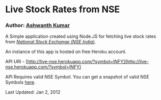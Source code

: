 # Live Stock Rates from NSE
### Author: [Ashwanth Kumar](http://ashwanthkumar.in/ "Ashwanth Kumar")

A Simple application created using Node.JS for fetching live stock rates from [*National Stock Exchange (NSE India)*](http://nseindia.com "National Stock Exchange").

An instance of this app is hosted on free Heroku account.

API URI - [http://live-nse.herokuapp.com/?symbol=INFY](http://live-nse.herokuapp.com/?symbol=INFY)

API Requires valid NSE Symbol. You can get a snapshot of valid NSE Symbols [here](http://blog.ashwanthkumar.in/2012/01/nse-valid-symbols.html "Valid NSE Symbols as on 02/01/2012").

Last Updated: Jan 2, 2012


